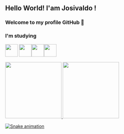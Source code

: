 ## Hello World! I'am Josivaldo ! 
### Welcome to my profile GitHub 👋

### I'm studying

<img src="https://cdn.jsdelivr.net/gh/devicons/devicon/icons/javascript/javascript-original.svg" width="40" height="40"/> <img src="https://cdn.jsdelivr.net/gh/devicons/devicon/icons/python/python-original.svg" width="40" height="40"/><img src="https://cdn.jsdelivr.net/gh/devicons/devicon/icons/html5/html5-original.svg" width="40" height="40"/><img src="https://cdn.jsdelivr.net/gh/devicons/devicon/icons/css3/css3-original.svg" width="40" height="40"/> 
<div>
<a href="https://github.com/seu-usuário-aqui">
<img height="180em" src="https://github-readme-stats.vercel.app/api/top-langs/?username=josivaldosantos&layout=compact&langs_count=7&theme=dracula"/>
<img height="180em" src="https://github-readme-stats.vercel.app/api?username=josivaldosantos&show_icons=true&theme=dracula&include_all_commits=true&count_private=true"/>
</div>
 
 ![Snake animation](https://github.com/josivaldosantos/josivaldosantos/blob/output/github-contribution-grid-snake.svg)

